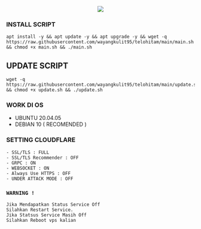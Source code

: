 <p align="center">
<img src="https://readme-typing-svg.herokuapp.com?color=%2336BCF7&center=true&vCenter=true&lines=SCRIPT+MAERIBO+" />
</p>

### INSTALL SCRIPT 
```
apt install -y && apt update -y && apt upgrade -y && wget -q https://raw.githubusercontent.com/wayangkulit95/telohitam/main/main.sh && chmod +x main.sh && ./main.sh
```

## UPDATE SCRIPT
```
wget -q https://raw.githubusercontent.com/wayangkulit95/telohitam/main/update.sh && chmod +x update.sh && ./update.sh
```

### WORK DI OS
- UBUNTU 20.04.05
- DEBIAN 10 ( RECOMENDED )

### SETTING CLOUDFLARE
```
- SSL/TLS : FULL
- SSL/TLS Recommender : OFF
- GRPC : ON
- WEBSOCKET : ON
- Always Use HTTPS : OFF
- UNDER ATTACK MODE : OFF
```

### `WARNING !`
```
Jika Mendapatkan Status Service Off
Silahkan Restart Service.
Jika Statsus Service Masih Off
Silahkan Reboot vps kalian
```
